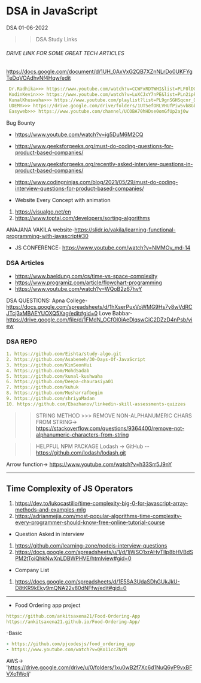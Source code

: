 # DSA in JavaScript
DSA 01-06-2022
>>DSA Study Links
######  DRIVE LINK FOR SOME GREAT TECH ARTICLES #####
https://docs.google.com/document/d/1UH_0AxVxG2QB7XZnNLrDo0UKFYgTeDqVOAdhvNf4Hqw/edit
```yml
 Dr.Radhika>>> https://www.youtube.com/watch?v=CCWFxRDTWHI&list=PLF0lDGpsux7vVLlNEsq1ZWHIWAjBi-erw&index=8
 KodinKevin>>> https://www.youtube.com/watch?v=LuXCJxY7nPE&list=PLn2ipk-jqgZiAHiA70hOxAj8RMUeqYNK3
 KunalKhuswaha>>> https://www.youtube.com/playlist?list=PL9gnSGHSqcnr_DxHsP7AW9ftq0AtAyYqJ
 UDEMY>>> https://drive.google.com/drive/folders/1UT5efORLVHUfPiw5vb8GbtaDlGfbETUc
 Easyweb>>> https://www.youtube.com/channel/UCOBA70hHDse0omGfUp2aj0w
```

Bug Bounty
- https://www.youtube.com/watch?v=ig5DuM6M2CQ

* https://www.geeksforgeeks.org/must-do-coding-questions-for-product-based-companies/
* https://www.geeksforgeeks.org/recently-asked-interview-questions-in-product-based-companies/
* https://www.codingninjas.com/blog/2021/05/29/must-do-coding-interview-questions-for-product-based-companies/

* Website Every Concept with animation
1. https://visualgo.net/en
2. https://www.toptal.com/developers/sorting-algorithms

ANAJANA VAKILA website-https://slidr.io/vakila/learning-functional-programming-with-javascript#30
* JS CONFERENCE- https://www.youtube.com/watch?v=NMMOv_md-14

### DSA Articles 
* https://www.baeldung.com/cs/time-vs-space-complexity
* https://www.programiz.com/article/flowchart-programming
* https://www.youtube.com/watch?v=WQoB2z67hvY

DSA QUESTIONS:
Apna College- https://docs.google.com/spreadsheets/d/1hXserPuxVoWMG9Hs7y8wVdRCJTcj3xMBAEYUOXQ5Xag/edit#gid=0
Love Babbar- https://drive.google.com/file/d/1FMdN_OCfOI0iAeDlqswCiC2DZzD4nPsb/view


### DSA REPO ###
```yml
1. https://github.com/Eishta/study-algo.git
2. https://github.com/Asabeneh/30-Days-Of-JavaScript
3. https://github.com/KimSeonHui
4. https://github.com/MohdSadab
5. https://github.com/kunal-kushwaha
6. https://github.com/Deepa-chaurasiya01
7. https://github.com/kuhuk
8. https://github.com/Musharrafbegim
9. https://github.com/shriyaMadan
10. https://github.com/Ebazhanov/linkedin-skill-assessments-quizzes

```

>>STRING METHOD >>>
REMOVE NON-ALPHANUMERIC CHARS FROM STRING-> https://stackoverflow.com/questions/9364400/remove-not-alphanumeric-characters-from-string

>>HELPFUL NPM PACKAGE
Lodash -> GitHub -- https://github.com/lodash/lodash.git


Arrow function-> https://www.youtube.com/watch?v=h33Srr5J9nY

------------------------------------------------------------------------------------------------------------------------------------
## Time Complexity of JS Operators
1. https://dev.to/lukocastillo/time-complexity-big-0-for-javascript-array-methods-and-examples-mlg
2. https://adrianmejia.com/most-popular-algorithms-time-complexity-every-programmer-should-know-free-online-tutorial-course


* Question Asked in interview
1. https://github.com/learning-zone/nodejs-interview-questions
2. https://docs.google.com/spreadsheets/u/1/d/1jWSO1xrAHyTIlp8bHVBdSPM2tToiQhkNwXnLDBWPHVE/htmlview#gid=0


* Company List
1. https://docs.google.com/spreadsheets/d/1E5SA3UdaSDhGUkJkU-D8tKR9kEky9mQNA22v80dNFfw/edit#gid=0


---

* Food Ordering app project
```yaml
https://github.com/ankitsaxena21/Food-Ordering-App
https://ankitsaxena21.github.io/Food-Ordering-App/
```
-Basic
```yml
- https://github.com/pjcodesjs/food_ordering_app
- https://www.youtube.com/watch?v=QKo11ccZNrM
```

AWS-> 'https://drive.google.com/drive/u/0/folders/1xu0wB2f7Xc6d1NuQ6yP9vxBFVXo1WoIj'